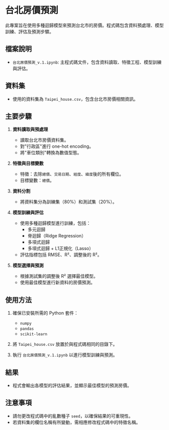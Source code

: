 # 台北房價預測

此專案旨在使用多種迴歸模型來預測台北市的房價。程式碼包含資料預處理、模型訓練、評估及預測步驟。

## 檔案說明

- `台北房價預測_v.1.ipynb`: 主程式碼文件，包含資料讀取、特徵工程、模型訓練與評估。

## 資料集

- 使用的資料集為 `Taipei_house.csv`，包含台北市房價相關資訊。

## 主要步驟

1. **資料讀取與預處理**
   - 讀取台北市房價資料集。
   - 對"行政區"進行 one-hot encoding。
   - 將"車位類別"轉換為數值型態。

2. **特徵與目標變數**
   - 特徵：去除`總價`、`交易日期`、`經度`、`緯度`後的所有欄位。
   - 目標變數：`總價`。

3. **資料分割**
   - 將資料集分為訓練集（80%）和測試集（20%）。

4. **模型訓練與評估**
   - 使用多種迴歸模型進行訓練，包括：
     - 多元迴歸
     - 脊迴歸（Ridge Regression）
     - 多項式迴歸
     - 多項式迴歸 + L1正規化（Lasso）
   - 評估指標包括 RMSE、R²、調整後的 R²。

5. **模型選擇與預測**
   - 根據測試集的調整後 R² 選擇最佳模型。
   - 使用最佳模型進行新資料的房價預測。

## 使用方法

1. 確保已安裝所需的 Python 套件：
   - `numpy`
   - `pandas`
   - `scikit-learn`

2. 將 `Taipei_house.csv` 放置於與程式碼相同的目錄下。

3. 執行 `台北房價預測_v.1.ipynb` 以進行模型訓練與預測。

## 結果

- 程式會輸出各模型的評估結果，並顯示最佳模型的預測房價。

## 注意事項

- 請勿更改程式碼中的亂數種子 `seed`，以確保結果的可重現性。
- 若資料集的欄位名稱有所變動，需相應修改程式碼中的特徵名稱。
